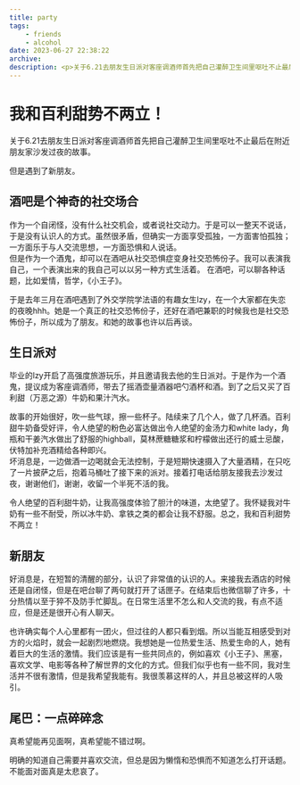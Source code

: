 ```yaml
---
title: party
tags: 
    - friends
    - alcohol
date: 2023-06-27 22:38:22
archive:
description: <p>关于6.21去朋友生日派对客座调酒师首先把自己灌醉卫生间里呕吐不止最后在附近朋友家沙发过夜的故事。</p></br>但是遇到了新朋友。
---
```


# 我和百利甜势不两立！
关于6.21去朋友生日派对客座调酒师首先把自己灌醉卫生间里呕吐不止最后在附近朋友家沙发过夜的故事。

但是遇到了新朋友。
<!-- more -->
## 酒吧是个神奇的社交场合
作为一个自闭怪，没有什么社交机会，或者说社交动力。于是可以一整天不说话，于是没有认识人的方式。虽然很矛盾，但确实一方面享受孤独，一方面害怕孤独；一方面乐于与人交流思想，一方面恐惧和人说话。</br>
但是作为一个酒鬼，却可以在酒吧从社交恐惧症变身社交恐怖份子。我可以表演我自己，一个表演出来的我自己可以以另一种方式生活着。
在酒吧，可以聊各种话题，比如爱情，哲学，《小王子》。

于是去年三月在酒吧遇到了外交学院学法语的有趣女生lzy，在一个大家都在失恋的夜晚hhh。她是一个真正的社交恐怖份子，还好在酒吧兼职的时候我也是社交恐怖份子，所以成为了朋友。和她的故事也许以后再谈。
## 生日派对
毕业的lzy开启了高强度旅游玩乐，并且邀请我去他的生日派对。于是作为一个酒鬼，提议成为客座调酒师，带去了摇酒壶量酒器吧勺酒杯和酒。到了之后又买了百利甜（万恶之源）牛奶和果汁汽水。

故事的开始很好，吹一些气球，擦一些杯子。陆续来了几个人，做了几杯酒。百利甜牛奶备受好评，令人绝望的粉色必富达做出令人绝望的金汤力和white lady，角瓶和干姜汽水做出了舒服的highball，莫林蔗糖糖浆和柠檬做出还行的威士忌酸，伏特加补充酒精给各种即兴。</br>
坏消息是，一边做酒一边喝就会无法控制，于是短期快速摄入了大量酒精，在只吃了一片披萨之后，抱着马桶吐了接下来的派对。接着打电话给朋友接我去沙发过夜，谢谢他们，谢谢，收留一个半死不活的我。

令人绝望的百利甜牛奶，让我高强度体验了胆汁的味道，太绝望了。我怀疑我对牛奶有一些不耐受，所以冰牛奶、拿铁之类的都会让我不舒服。总之，我和百利甜势不两立！
## 新朋友
好消息是，在短暂的清醒的部分，认识了非常值的认识的人。来接我去酒店的时候还是自闭怪，但是在吧台聊了两句就打开了话匣子。在结束后也微信聊了许多，十分热情以至于猝不及防手忙脚乱。在日常生活里不怎么和人交流的我，有点不适应，但是还是很开心有人聊天。

也许确实每个人心里都有一团火，但过往的人都只看到烟。所以当能互相感受到对方的火焰时，就会一起剧烈地燃烧。我想她是一位热爱生活、热爱生命的人，她有着巨大的生活的激情。我们应该是有一些共同点的，例如喜欢《小王子》、黑塞，喜欢文学、电影等各种了解世界的文化的方式。但我们似乎也有一些不同，我对生活并不很有激情，但是我希望我能有。我很羡慕这样的人，并且总被这样的人吸引。
## 尾巴：一点碎碎念
真希望能再见面啊，真希望能不错过啊。

明确的知道自己需要并喜欢交流，但总是因为懒惰和恐惧而不知道怎么打开话题。不能面对面真是太悲哀了。
